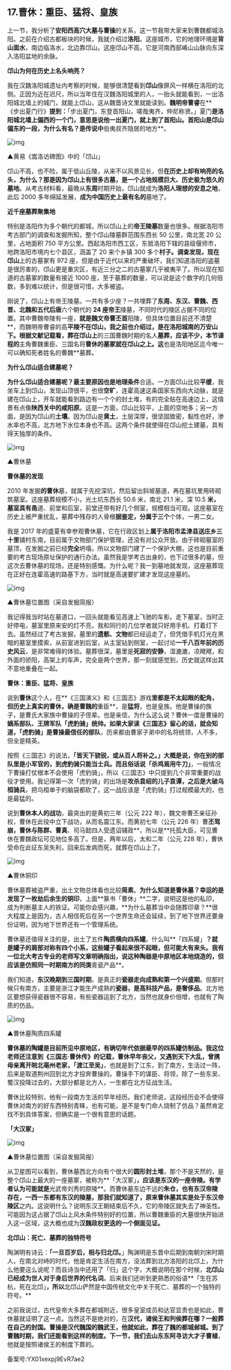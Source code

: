 ## 17.曹休：重臣、猛将、皇族
上一节，我分析了**安阳西高穴大墓与曹操**的关系，这一节我带大家来到曹魏都城洛阳。之前在介绍古都板块的时候，我就介绍过**洛阳**。这座城市，它的地理环境是**背山面水**，南边临洛水，北边靠邙山。这座邙山不高，它是河南西部崤山山脉向东深入洛阳盆地的余脉。


**邙山为何在历史上名头响亮？**


我在汉魏洛阳城遗址内考察的时候，能够很清楚看到**邙山**像屏风一样横在洛阳的北侧。正因为近在迟尺，所以当年住在汉魏洛阳城里的人，一抬头就能看到，一出洛阳城北墙上的城门，就能上邙山，这从魏晋诗文里就能读到。**魏明帝曹睿**在**《步出夏门行》**提到：**「步出夏门，东登首阳山，嗟哉夷齐，仲尼称贤。」夏门**是洛阳城北墙上偏西的一个门，意思是说他一出夏门，就上到了首阳山。首阳山是邙山偏东的一段，为什么有名？是传说中**伯夷叔齐隐居的地方**。


![img](https://pic3.zhimg.com/v2-de8c07519843197d35db8017979a881f.webp)

▲黄易《嵩洛访碑图》中的「邙山」


邙山不高，也不险，属于低山丘陵，从来不以风景见长，但**在历史上却有响亮的名头，为什么？**那是因为邙山上有很多古墓，是一个**占地规模巨大、历史极为悠久的墓地**。从考古材料看，最晚从**东周**时期开始，邙山就成为**洛阳人理想的安息之地**，此后 2000 多年绵延发展，**成为中国历史上最有名的**墓地了。


**近千座墓葬聚集地**


特别是洛阳作为多个朝代的都城，所以邙山上的**帝王陵墓**数量也很多。根据洛阳市考古部门的调查和发掘所知，整个邙山陵墓群范围东西长 50 公里，南北宽 20 公里，占地面积 750 平方公里。西起洛阳市西工区，东抵洛阳下辖的县级偃师市，地跨洛阳市境内七个县区，涵盖了 20 来个乡镇 300 多个**村子。调查发现，现在邙山**上的古墓冢有 972 座，但是由于近代以来的严重破坏，我们知道洛阳的盗墓是很厉害的，邙山更是重灾区，有近三分之二的古墓冢几乎被夷平了。所以现在知道的古墓冢的数量有接近 1000 座，至于墓葬的数量，可以说是这个数字的几何倍数，多到难以统计，但是很可惜，大多被盗。


刚说了，邙山上有帝王陵墓。一共有多少座？一共埋葬了**东周、东汉、曹魏、西晋、北魏和五代后唐**六个朝代的 **24 座帝王**陵墓，不同时代的陵区占据不同的位置。其中曹魏帝陵有一座，**就是魏文帝曹丕首**阳陵，但具体位置目前还不清楚**，而魏明帝曹睿的高**平陵不在邙山，我之前也介绍过，是在洛阳城南的万安山下。根据文献记载看，葬在邙山上**的三国曹魏时期的名人**墓葬，应该不少，本节课程的**主角曹魏重臣、三国名将**曹休的墓冢就在邙山之上。这**也是洛阳地区迄今唯一可以确知死者姓名的曹魏**墓葬。


**为什么邙山适合建墓呢？**


**为什么邙山适合建墓呢？**最主要原因也是**地理条件**合适。一方面邙山比较**平缓**，我坐车上到邙山，发现山顶很平，也很**空旷**，连霍高速这条国家东西向大动脉，就是建在邙山上，开车就能看到路边有一个个的封土堆，有的完全贴在高速边上，这情景有点像**陕西关中的咸阳原**。这是一方面，邙山比较平，上面的空地多；另一方面，是因为邙山的**土壤**。因为邙山是**黄土**，土层深厚，很坚固致密，黏性也好，渗水率也不高，北方地下水位本身也不高。这两个条件就使得在邙山挖土建墓，具有得天独厚的条件。


![img](https://pic1.zhimg.com/v2-d21e7dca14604f05f7c46f3f74a73640.webp)

▲曹休墓


**曹休墓的发现**


2010 年发掘**的曹休**墓，就属于先挖深坑，然后留出斜坡墓道，再在墓坑里用砖砌筑墓室。这座墓葬规模不小，光土坑东西长 50.6 米，南北 21.1 米，深 10.5 **米，墓室具有甬**道、前堂和后室，前堂还带有好几个侧室，规模相当可观。这座墓室在历史上被严重扰乱，墓葬中残存的人骨根**据鉴定，分属于三个**个体，一男二女。 


我是 2017 年的盛夏有幸参观曹休墓，它在行政区划上**属于洛阳市孟津县送庄乡三十里**铺村东南，目前属于文物部门保护管理，还没有对公众开放。由于砖砌墓室的墓顶，在发掘之前已经**完全**坍塌，所以文物部门建了一个保护大棚，这也是目前重要的考古现场原址保护的通行办法。虽然我是学考古出身的，也下过很多的墓，但这次去曹休墓的现场，还是特别感慨。为什么呢？我一到墓地就发现，这座墓葬现在正好在连霍高速的路基下方，当时就是高速要扩建才发现这座墓的。 


![img](https://pic2.zhimg.com/v2-4f852c1376f79ce944218fd2673951b8.webp)

▲曹休墓位置图（采自发掘简报）


我记得我当时站在墓道口，一回头就能看见高速上飞驰的车影。走下墓室，当时正好停电，墓室里原来安的灯不亮，我和同行的几位学者就只好用手机、打着灯下去。虽然经过了考古发掘，墓里的**遗骸、文物**都已经运走了，但凭借手机灯光在黑暗的墓室里摸索，从前室进到后室，从主室钻到侧室，一起讨论**一千八百年前的历史风云**，是非常难得的体验。墓葬很深，墓里是**死寂的安静**，湿漉漉，凉飕飕，和外面的骄阳，高架上的车声，完全是两个世界，那一刻就感觉到，历史就这样出其不意地重叠在一起。


**曹休：重臣、猛将、皇族**


说到**曹休**这个人，在**《三国演义》和《三国志》游戏**里都是不太起眼的配角，但历史上真实的曹休，确是曹魏的**重臣**，是**猛将**，也是皇族。他是曹操的族子，是曹氏大家族中曹操的子侄辈。也是亲信，为什么这么说？曹休一度是曹操的**嫡系部队、王牌军队「虎豹骑」**统帅。如果大家读《三国志》留心的话，就会知道，**「虎豹骑」是曹操最信任的部队**，历来都由曹家子弟中的名将统领，人不多，但全是精英。


按照《三国志》的说法，**「皆天下骁锐，或从百人将补之。」**大概是说，你在别的部队里是小军官的，到虎豹骑只能当士兵。而且俗话说**「杀鸡焉用牛刀」**，一般情况下曹操打仗根本不会使用「虎豹骑」，所以《三国志》中只提到几个非常重要的战役才使用。我记得第一次「虎豹骑」的出场是**攻杀袁绍的儿子袁谭，**之后是**大破乌桓骑兵**，把乌桓单于的脑袋都砍了，这一战应该是「虎豹骑」打过规模最大的，也是最猛的。


说到**曹休本人的战功**，最突出的是黄初三年（公元 222 年），魏文帝曹丕亲征孙权，曹休在此役中立下战功，从而名震江东。而黄初七年（公元 226 年）曹**丕驾崩，曹休与陈群、曹真**、司马懿四人受遗诏辅政**，所以是**托孤大臣，可见曹休在曹魏政坛可见地位多高了。但是，两年以后，太和二年（公元 228 年），曹休受命在此征东吴失利，回来后发病而死，就葬在邙山上了。


![img](https://pic2.zhimg.com/v2-d10b038ea992aed8852ef175ee251c4f.webp)

▲曹休铜印


曹休墓葬被盗严重，出土文物总体看也比较**简素**。**为什么知道是曹休墓？**幸运的是发现了一枚劫后余生的**铜印**，上面**篆书「曹休」**二字，说明这是他的私印，成为判断墓主人的铁证。可能你会感兴趣，**为什么墓葬当中会随葬印章？**很大程度上是因为，古人相信死后在另一个世界生命还会延续，到了地下世界还要身份证明，因为地下世界还有一个管理系统。


曹休墓还值得关注的是，出土了五件**陶质横向四系罐**。什么叫**「四系罐」**？就是罐子的肩部对称有四个小系，这些罐子看起来很不起眼，但可能大有来头。我有一位北大考古专业的老师写文章明确指出，说这种陶器是中原地区本地烧造的，但应该是仿照同一时期南方的同类**青瓷产品**。


我们知道，**东汉晚期到三国时期**，是真正的**瓷器走向成熟和第一个兴盛期**。但那时候只有南方，主要是浙江才能生产成熟的**瓷器，是高科技产品，是奢侈品**。北方地区要想获得瓷器很不容易，有些瓷器运到了北方，当然也就身价倍增，也就有了陶质的仿品。


![img](https://pic3.zhimg.com/v2-90fa772c265e746d296e60c09140ee28.webp)

▲曹休墓陶质四系罐


**曹休墓的陶罐是目前所见中原地区，有确切年代依据最早的四系罐仿制品。**我这位老师还注意到**《三国志·曹休传》**的记载，曹休早年丧父，又遇到天下大乱，曾携母亲离开皖北亳州老家，**「渡江至吴」**，也就是到了江东，到了南方，生活过一阵，后来是取道荆州回到北方才投奔曹操的。曹操手下的谋臣、将领，除了一些东吴、蜀汉投降过去的，大部分都是北方人，一生都在北方征战生活。


曹休比较特别，他有一段南方生活的早年经历。我们老师说，这段经历会不会使得曹休对南方的好东西特别青睐，也有可能，是不是专门命人烧制了仿品？虽然肯定找不到具体答案，但确实是一个很有意思的话题。


**「大汉冢」**


![img](https://pic4.zhimg.com/v2-4f852c1376f79ce944218fd2673951b8.webp)

▲曹休墓位置图（采自发掘简报）


从卫星图可以看到，曹休墓西北方向有个很大的**圆形封土堆**，那个不是天然的，是整个邙山上最大的一座墓冢，被称为**「大汉冢」**，应该是东汉的一座帝陵。有学者认为可能就是**光武帝刘秀的原陵**。而曹休墓东边不远的**朱仓，**也有东汉帝陵存在，一西一东都有东汉的陵墓，那我们就知道了，原来曹休墓其实是处于**东汉帝陵区**之内。这说明什么？说明东汉王朝结束后不久，它的帝陵区就失去了神圣性。可能因为这占据了邙山上风水条件特别好的位置，所以曹魏重臣的大墓很快开始进入这一区域，这大概也成为**汉魏政权更迭的一个侧面见证。**


**北邙山：死亡、墓葬的独特符号**


陶渊明有诗云：**「一旦百岁后，相与归北邙。**」陶渊明是东晋中后期到南朝刘宋时期人，在南北对峙的时代，他是肯定生活在南方，没法葬到北方洛阳的北邙上，为什么他要这么说呢？而且诗当中还用了「归」这个字，大概说明在那个时候，**北邙山已经成为世人对于身后世界的代名词**。后来我们还听到更熟悉的俗语**「生在苏杭，死在北邙」**，所以**北邙山俨然是中国传统文化中关于死亡、墓葬的一个独特的符号。**


之前我说过，古代皇帝大多葬在都城附近，很多皇室成员和达官显贵也是如此，曹休墓就证明了这一点。当然这不是绝对的，在**汉代，诸侯王和列侯葬在哪？**一般葬在自己的封国。曹操是汉代魏国的魏武王，他就如此，葬在了魏的都城邺城。到了曹魏时期，我们还能看到这样的制度。下一节，我们去山东东阿寻访**大才子曹植**，他就是按照诸侯王的制度下葬的。


备案号:YX01xexpj9EvR7ae2

